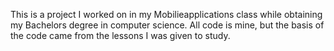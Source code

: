 This is a project I worked on in my Mobilieapplications class while obtaining my Bachelors degree in computer science. All code is mine, but the basis of the code came from the lessons I was given to study.
